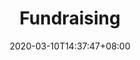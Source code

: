 ---
title: "Fundraising"
date: 2020-03-10T14:37:47+08:00
draft: true
nextpage: webdesign
beforepage: volunteerism
sort: 5
type: "service"

# meta description
description: "Strategies & Tools to rapidly grow international Donors"

heroBGImage: https://cdn.pixabay.com/photo/2015/05/15/14/42/monkeys-768641_1280.jpg
heroTitleImage: https://cdn.pixabay.com/photo/2016/03/27/19/49/nature-1283976_1280.jpg
heroheader:
  - heroHeading : Funding fuels growth
  - heroHeading : Impact makes income<br>just as<br>income makes impact
  - heroHeading : Invest in growing your investors

quizcards:
  - titlefront: location
    textfront: How Many Donations Do Organizations Usually Receive From Outside Of Their Own Country?
    bgimagefront: https://source.unsplash.com/zGSWfxtMvJQ/1200x600
    titleback: 45% International
    textback: Your donors are everywhere! How people donae is changing, fast. More donors prefer to donate online, or else donate their time as volunteers instead.<br><br>As management within Governments and NGOs we learned difficult lessons on the challenges of gaining funding, as well as the overwhelming success of getting - and keeping - good funding. We create online campaigns for you that attract the most numbers of donors and teach you how to keep those donors coming back for years. 
    bgimageback: https://source.unsplash.com/84n7c9cLEKM/1200x600

  - titlefront: communication
    textfront: How Much More Funding Crowdfunding Do Campaigns Raise When Fundraisers Update Their Supporters?
    bgimagefront: https://source.unsplash.com/qLW70Aoo8BE/1200x600
    titleback: 126% More Funds
    textback: Show your donors you care! They need to know that their money is being well-spent and the more you update them the more likely they are to share your campaign with family and friends.<br><br>Our experience in getting funding has enabled us to teach you exactly what content causes the most reaction, exactly how many words to use, and exactly what format of content supporters want to see. All this keeps donors on your page longer, vastly raising their likelihood to donate.
    bgimageback: https://source.unsplash.com/0CXFhfKLIeA/1200x600

  - titlefront: promotion
    textfront: How Much Funding Is Earned In The First And Last Three Days Of A Campaign?
    bgimagefront: https://source.unsplash.com/fG5jun4bYBQ/1200x600
    titleback: A Full 42%
    textback: Get the word out! Promote your campaign well during the first three days, and then go all out for the last three, and you will almost certainly more than meet your fundraising goals.<br><br>With you, we create excellent marketing strategies for your fundraising campaigns, as your ability to raise funds is directly tied with your ability to market yourself and the cause that you are championing. We also provide guides to ensure that you are maximizing your funding earned by leveraging popular systems.
    bgimageback: https://cdn.pixabay.com/photo/2017/08/03/19/42/leopard-2578114_1280.jpg

  - titlefront: retention
    textfront: How Much More Monthly Donations Do You Receive By Adding A Pop-Up Asking One-Time Donors To Convert?
    bgimagefront: https://source.unsplash.com/7emiteIwfuk/1200x600
    titleback: 64% More
    textback: Don't be shy, upsell! Knowing when and how to convert one-time donors into repeat donors is a key aspect of fundraising, as repeat donors provide significantly more long-term value.<br><br>We understand the fine line between pushy and strategic in your request for donors to commit to your cause for the long-term. Repeat donors are motivated by how well you can keep them engaged. Our plan captures all ongoing donor engagement strategies to ensure you get the most donations possible.
    bgimageback: https://cdn.pixabay.com/photo/2015/02/26/06/09/panda-649938_1280.jpg

process:
  - name: Define
    image: "images/process_define__small.jpg"
    imagealttext: Kick-Off
    subtext: Project Sign-Off and Initiation
    description: We meet with you to get the formal go-ahead for the project. Then we meet with your team to understand exactly what your current fundraising activities are, what your optimal future state is, and how we can plan to get you to that goal from where you are right now.
    description2: Deliverable - Project Charter
  - name: Discover
    image: "images/process_discover__small.jpg"
    imagealttext: Discovery
    subtext: Market Research and Plan
    description: We research your biggest local (and even global) competitors and understand what fundraising campaigns and strategies are working for them that we can make work for you instead.
    description2: Deliverable - Market Research Summary
  - name: Design
    image: "images/process_design__small.jpg"
    imagealttext: Design
    subtext: Messaging and Structure
    description: We meet with your team to capture the most desired fundraising goals and themes to be included in the new campaigns. We create example campaigns and review them with you. Once these preliminary campaign designs are accepted, we begin creating visibility strategies, working closely with your team on data and design.
    description2: Deliverable - Finalized Design
  - name: Do
    image: "images/process_do__small.jpg"
    imagealttext: Registration
    subtext: Registration and Optimization
    description: We register, detail, and design superb profiles on all major Fundraising and Crowdfunding platforms where you currently have no profiles. For those platforms you are already on, we optimize all of the content and design to align with the new formal Design parameters.
    description2: Deliverable - Completed Profiles
  - name: Debut
    image: "images/process_debut__small.jpg"
    imagealttext: Final Delivery
    subtext: Finalized Campaign Presentation
    description: We present all of the new and improved Fundraising and Crowdfunding profiles across all of the major platforms. We walk you through the frameworks we have created for you and your team to know what, when, and how to engage with donors for the highest donations. Then, with your feedback, we integrate any changes you may wish to make and complete all remaining technical tasks.
    description2: Deliverable - Finalized Profiles and Posting Frameworks
  - name: Deliver
    image: "images/process_deliver__small.jpg"
    imagealttext: Hand-Over
    subtext: Guides and Support
    description: We transfer all administrative IDs and passwords to you and provide excellent user guides to help your staff take over the administrative tasks of making sure the Fundraising and Crowdfunding profiles stay current and engaging after we hand them over. But that is not the end though as we will provide you with ongoing support and strategic advice for any changes you may wish to make in your profiles and fundraising strategies in the future.
    description2: Deliverable - Support Guides
---